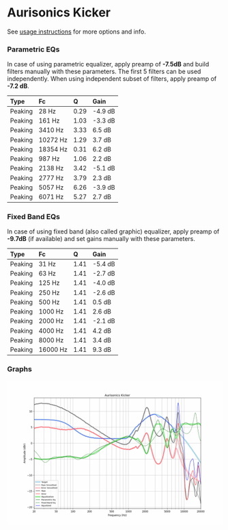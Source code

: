 # Aurisonics Kicker
See [usage instructions](https://github.com/jaakkopasanen/AutoEq#usage) for more options and info.

### Parametric EQs
In case of using parametric equalizer, apply preamp of **-7.5dB** and build filters manually
with these parameters. The first 5 filters can be used independently.
When using independent subset of filters, apply preamp of **-7.2 dB**.

| Type    | Fc       |    Q | Gain    |
|:--------|:---------|:-----|:--------|
| Peaking | 28 Hz    | 0.29 | -4.9 dB |
| Peaking | 161 Hz   | 1.03 | -3.3 dB |
| Peaking | 3410 Hz  | 3.33 | 6.5 dB  |
| Peaking | 10272 Hz | 1.29 | 3.7 dB  |
| Peaking | 18354 Hz | 0.31 | 6.2 dB  |
| Peaking | 987 Hz   | 1.06 | 2.2 dB  |
| Peaking | 2138 Hz  | 3.42 | -5.1 dB |
| Peaking | 2777 Hz  | 3.79 | 2.3 dB  |
| Peaking | 5057 Hz  | 6.26 | -3.9 dB |
| Peaking | 6071 Hz  | 5.27 | 2.7 dB  |

### Fixed Band EQs
In case of using fixed band (also called graphic) equalizer, apply preamp of **-9.7dB**
(if available) and set gains manually with these parameters.

| Type    | Fc       |    Q | Gain    |
|:--------|:---------|:-----|:--------|
| Peaking | 31 Hz    | 1.41 | -5.4 dB |
| Peaking | 63 Hz    | 1.41 | -2.7 dB |
| Peaking | 125 Hz   | 1.41 | -4.0 dB |
| Peaking | 250 Hz   | 1.41 | -2.6 dB |
| Peaking | 500 Hz   | 1.41 | 0.5 dB  |
| Peaking | 1000 Hz  | 1.41 | 2.6 dB  |
| Peaking | 2000 Hz  | 1.41 | -2.1 dB |
| Peaking | 4000 Hz  | 1.41 | 4.2 dB  |
| Peaking | 8000 Hz  | 1.41 | 3.4 dB  |
| Peaking | 16000 Hz | 1.41 | 9.3 dB  |

### Graphs
![](./Aurisonics%20Kicker.png)